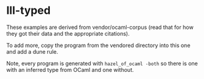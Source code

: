 Ill-typed
=========

These examples are derived from vendor/ocaml-corpus (read that for how they got their data and the
appropriate citations).

To add more, copy the program from the vendored directory into this one and add a dune rule.

Note, every program is generated with `hazel_of_ocaml -both` so there is one with an inferred type from OCaml and one without.

